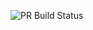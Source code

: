 ![PR Build Status](https://github.com/Edris9/PullrequestGithubAction/actions/workflows/pull_request_check.yml/badge.svg)
